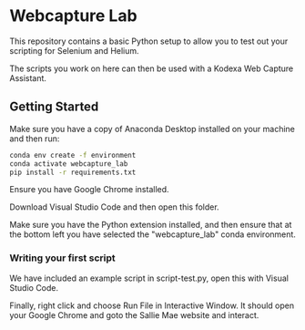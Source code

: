 # Webcapture Lab

This repository contains a basic Python setup to allow you to test out your scripting for Selenium and Helium.

The scripts you work on here can then be used with a Kodexa Web Capture Assistant.

## Getting Started

Make sure you have a copy of Anaconda Desktop installed on your machine and then run:

```bash
conda env create -f environment
conda activate webcapture_lab
pip install -r requirements.txt
```

Ensure you have Google Chrome installed.

Download Visual Studio Code and then open this folder.

Make sure you have the Python extension installed, and then ensure that at the bottom left you have selected the "webcapture_lab" conda environment.

### Writing your first script

We have included an example script in script-test.py, open this with Visual Studio Code.

Finally, right click and choose Run File in Interactive Window.  It should open your Google Chrome and goto the Sallie Mae website and interact.

